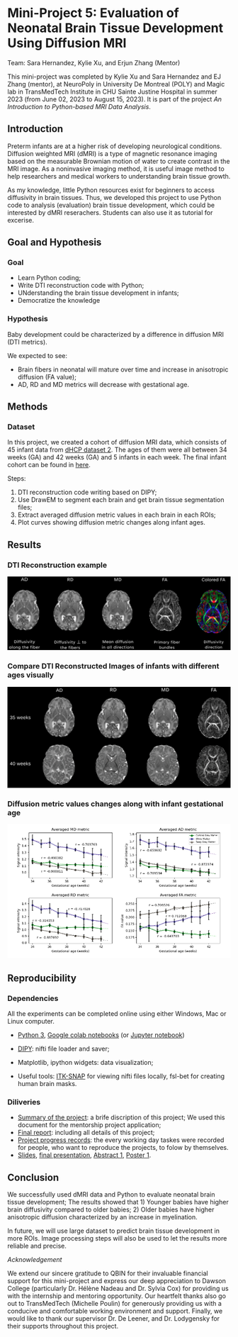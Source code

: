 # Mini-Project 5: Evaluation of Neonatal Brain Tissue Development Using Diffusion MRI

Team: Sara Hernandez, Kylie Xu, and Erjun Zhang (Mentor)

This mini-project was  completed by Kylie Xu and Sara Hernandez and EJ Zhang (mentor), at NeuroPoly in University De Montreal (POLY) and Magic lab in TransMedTech Institute in CHU Sainte Justine Hospital in summer 2023 (from June 02, 2023 to August 15, 2023). It is part of the project *An Introduction to Python-based MRI Data Analysis*.

## Introduction
Preterm infants are at a higher risk of developing neurological conditions. Diffusion weighted MRI (dMRI) is a type of magnetic resonance imaging based on the measurable Brownian motion of water to create contrast in the MRI image. As a noninvasive imaging method, it is useful image method to help researchers and medical workers to understanding brain tissue growth.

As my knowledge, little Python resources exist for beginners to access diffusivity in brain tissues. Thus, we developed this project to use Python code to analysis (evaluation) brain tissue development, which could be interested by dMRI reserachers. Students can also use it as tutorial for excerise. 

## Goal and Hypothesis
### Goal
* Learn Python coding;
* Write DTI reconstruction code with Python;
* UNderstanding the brain tissue development in infants;
* Democratize the knowledge
### Hypothesis
Baby development could be characterized by a difference in diffusion MRI (DTI metrics).

We expected to see:
* Brain fibers in neonatal will mature over time and increase in anisotropic diffusion (FA value);
* AD, RD and MD metrics will decrease with gestational age.

## Methods

### Dataset
In this project, we created a cohort of diffusion MRI data, which consists of $45$ infant data from [dHCP dataset 2](http://www.developingconnectome.org/data-release/second-data-release/). The ages of them were all between $34$ weeks (GA) and $42$ weeks (GA) and $5$ infants in each week. The final infant cohort can be found in [here](./data/Baby_sublist_45.xlsx).

Steps:

1. DTI reconstruction code writing based on DIPY;
2. Use DrawEM to segment each brain and get brain tissue segmentation files;
3. Extract averaged diffusion metric values in each brain in each ROIs;
4. Plot curves showing diffusion metric changes along infant ages. 

## Results
### DTI Reconstruction example
![DTI Reconstruction](./images/Result_dti_reconstruction_figure.png)
### Compare DTI Reconstructed Images of infants with different ages visually
![DTI metric maps comparasion](./images/Compare_dti_metrics_figure.png)
### Diffusion metric values changes along with infant gestational age
![Results](./images/Result_figure_1.png)
## Reproducibility
### Dependencies
All the experiments can be completed online using either Windows, Mac or Linux computer.
* [Python 3](https://dti-tk.sourceforge.net/pmwiki/pmwiki.php?n=Main.HomePage), [Google colab notebooks](https://colab.research.google.com/) (or [Jupyter notebook](https://jupyter.org/))

* [DIPY](https://dipy.org/): nifti file loader and saver;
* Matplotlib, ipython widgets: data visualization;
* Useful tools: [ITK-SNAP](http://www.itksnap.org/pmwiki/pmwiki.php) for viewing nifti files locally, fsl-bet for creating human brain masks.

### Diliveries
* [Summary of the project](./documents/MiniProject_5_Summary_of_project.pdf): a brife discription of this project; We used this document for the mentorship project application;
* [Final report](./documents/MiniProject_5_Report.pdf): including all details of this project;
* [Project progress records](./documents/Progress_records_of_the_project.pdf): the every working day taskes were recorded for people, who want to reproduce the projects, to folow by themselves.
* [Slides](./documents/MiniProject_5_Slides_at_CHUSJ.pdf), [final presentation](./documents/MiniProject_5_Presentation_at_CHUSJ.mp4), [Abstract 1](./documents/MiniProject_5_abstract1.pdf), [Poster 1](./documents/MiniProject_5_poster1.pdf).


## Conclusion
We successfully used dMRI data and Python to evaluate neonatal brain tissue development; The results showed that 1) Younger babies have higher brain diffusivity compared to older babies; 2) Older babies have higher anisotropic diffusion characterized by an increase in myelination.

In future, we will use large dataset to predict brain tissue development in more ROIs. Image processing steps will also be used to let the results more reliable and precise.

*Acknowledgement*

We extend our sincere gratitude to QBIN for their invaluable financial support for this mini-project and express our deep appreciation to Dawson College (particularly Dr. Hélène Nadeau and Dr. Sylvia Cox) for providing us with the internship and mentoring opportunity. Our heartfelt thanks also go out to TransMedTech (Michelle Poulin) for generously providing us with a conducive and comfortable working environment and support. Finally, we would like to thank our supervisor Dr. De Leener, and Dr. Lodygensky for their supports throughout this project.


